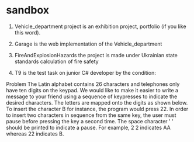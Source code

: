 # sandbox
1. Vehicle_department project is an exhibition project, portfolio (if you like this word).

2. Garage is the web implementation of the Vehicle_department

3. FireAndExplosionHazards the project is made under Ukrainian state standards calculation of fire safety

4. T9 is the test task on junior C# developer by the condition:

Problem
The Latin alphabet contains 26 characters and telephones only have ten digits on the keypad. We would like to make it easier to write a message to your friend using a sequence of keypresses to indicate the desired characters. The letters are mapped onto the digits as shown below. To insert the character B for instance, the program would press 22. In order to insert two characters in sequence from the same key, the user must pause before pressing the key a second time. The space character ' ' should be printed to indicate a pause. For example, 2 2 indicates AA whereas 22 indicates B.
